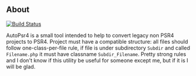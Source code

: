 ## About
[![Build Status](https://travis-ci.org/sdrobov/autopsr4.svg?branch=master)](https://travis-ci.org/sdrobov/autopsr4)

AutoPsr4 is a small tool intended to help to convert legacy non PSR4 projects to PSR4.
Project must have a compatible structure: all files should follow one-class-per-file rule,
if file is under subdirectory `Subdir` and called `Filename.php` it must have classname
`Subdir_Filename`. Pretty strong rules and I don't know if this utility be useful for someone
except me, but if it is I will be glad.
